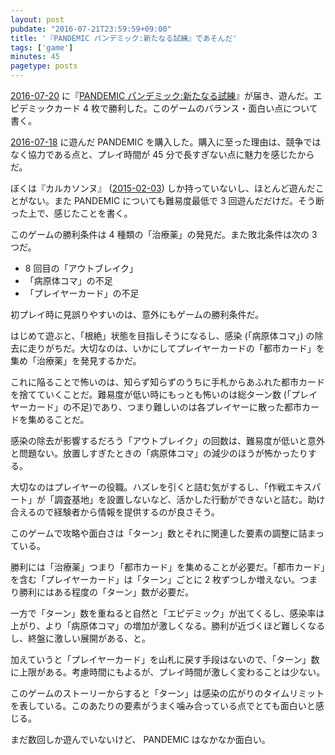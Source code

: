 ```yaml
---
layout: post
pubdate: "2016-07-21T23:59:59+09:00"
title: '『PANDEMIC パンデミック:新たなる試練』であそんだ'
tags: ['game']
minutes: 45
pagetype: posts
---
```

[2016-07-20][] に『[PANDEMIC パンデミック:新たなる試練](https://www.amazon.co.jp/dp/B00DKSX2TK/)』が届き、遊んだ。エピデミックカード 4 枚で勝利した。このゲームのバランス・面白い点について書く。

[2016-07-18][] に遊んだ PANDEMIC を購入した。購入に至った理由は、競争ではなく協力である点と、プレイ時間が 45 分で長すぎない点に魅力を感じたからだ。

ぼくは『カルカソンヌ』 ([2015-02-03][]) しか持っていないし、ほとんど遊んだことがない。また PANDEMIC についても難易度最低で 3 回遊んだだけだ。そう断った上で、感じたことを書く。

このゲームの勝利条件は 4 種類の「治療薬」の発見だ。また敗北条件は次の 3 つだ。

- 8 回目の「アウトブレイク」
- 「病原体コマ」の不足
- 「プレイヤーカード」の不足

初プレイ時に見誤りやすいのは、意外にもゲームの勝利条件だ。

はじめて遊ぶと、「根絶」状態を目指しそうになるし、感染 (「病原体コマ」) の除去に走りがちだ。大切なのは、いかにしてプレイヤーカードの「都市カード」を集め「治療薬」を発見するかだ。

これに陥ることで怖いのは、知らず知らずのうちに手札からあふれた都市カードを捨てていくことだ。難易度が低い時にもっとも怖いのは総ターン数 (「プレイヤーカード」の不足)であり、つまり難しいのは各プレイヤーに散った都市カードを集めることだ。

感染の除去が影響するだろう「アウトブレイク」の回数は、難易度が低いと意外と問題ない。放置しすぎたときの「病原体コマ」の減少のほうが怖かったりする。

大切なのはプレイヤーの役職。ハズレを引くと詰む気がするし、「作戦エキスパート」が「調査基地」を設置しないなど、活かした行動ができないと詰む。助け合えるので経験者から情報を提供するのが良さそう。

このゲームで攻略や面白さは「ターン」数とそれに関連した要素の調整に詰まっている。

勝利には「治療薬」つまり「都市カード」を集めることが必要だ。「都市カード」を含む「プレイヤーカード」は「ターン」ごとに 2 枚ずつしか増えない。つまり勝利にはある程度の「ターン」数が必要だ。

一方で「ターン」数を重ねると自然と「エピデミック」が出てくるし、感染率は上がり、より「病原体コマ」の増加が激しくなる。勝利が近づくほど難しくなるし、終盤に激しい展開がある、と。

加えていうと「プレイヤーカード」を山札に戻す手段はないので、「ターン」数に上限がある。考慮時間にもよるが、プレイ時間が激しく変わることは少ない。

このゲームのストーリーからすると「ターン」は感染の広がりのタイムリミットを表している。このあたりの要素がうまく噛み合っている点でとても面白いと感じる。

まだ数回しか遊んでいないけど、 PANDEMIC はなかなか面白い。

[2015-02-03]: http://blog.bouzuya.net/2015/02/03/
[2016-07-18]: http://blog.bouzuya.net/2016/07/18/
[2016-07-20]: http://blog.bouzuya.net/2016/07/20/
